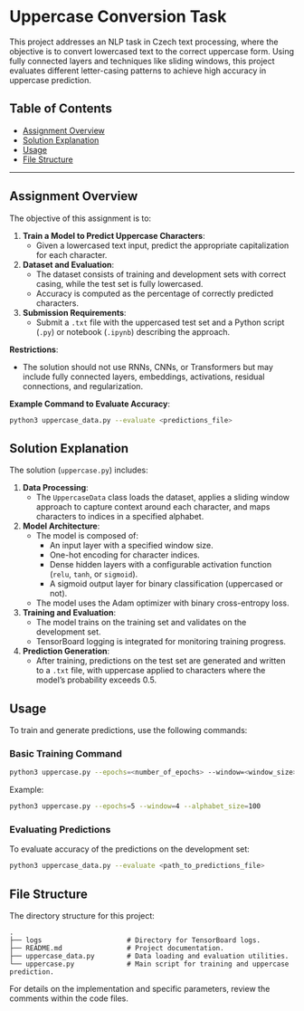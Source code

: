 # Uppercase Conversion Task

This project addresses an NLP task in Czech text processing, where the objective is to convert lowercased text to the correct uppercase form. Using fully connected layers and techniques like sliding windows, this project evaluates different letter-casing patterns to achieve high accuracy in uppercase prediction.

## Table of Contents
- [Assignment Overview](#assignment-overview)
- [Solution Explanation](#solution-explanation)
- [Usage](#usage)
- [File Structure](#file-structure)

---

## Assignment Overview

The objective of this assignment is to:
1. **Train a Model to Predict Uppercase Characters**:
    - Given a lowercased text input, predict the appropriate capitalization for each character.
2. **Dataset and Evaluation**:
    - The dataset consists of training and development sets with correct casing, while the test set is fully lowercased.
    - Accuracy is computed as the percentage of correctly predicted characters.
3. **Submission Requirements**:
    - Submit a `.txt` file with the uppercased test set and a Python script (`.py`) or notebook (`.ipynb`) describing the approach.

**Restrictions**:
- The solution should not use RNNs, CNNs, or Transformers but may include fully connected layers, embeddings, activations, residual connections, and regularization.

**Example Command to Evaluate Accuracy**:
```bash
python3 uppercase_data.py --evaluate <predictions_file>
```

## Solution Explanation

The solution (`uppercase.py`) includes:
1. **Data Processing**:
    - The `UppercaseData` class loads the dataset, applies a sliding window approach to capture context around each character, and maps characters to indices in a specified alphabet.
2. **Model Architecture**:
    - The model is composed of:
        - An input layer with a specified window size.
        - One-hot encoding for character indices.
        - Dense hidden layers with a configurable activation function (`relu`, `tanh`, or `sigmoid`).
        - A sigmoid output layer for binary classification (uppercased or not).
    - The model uses the Adam optimizer with binary cross-entropy loss.
3. **Training and Evaluation**:
    - The model trains on the training set and validates on the development set.
    - TensorBoard logging is integrated for monitoring training progress.
4. **Prediction Generation**:
    - After training, predictions on the test set are generated and written to a `.txt` file, with uppercase applied to characters where the model’s probability exceeds 0.5.

## Usage

To train and generate predictions, use the following commands:

### Basic Training Command
```bash
python3 uppercase.py --epochs=<number_of_epochs> --window=<window_size> --alphabet_size=<alphabet_size>
```

Example:
```bash
python3 uppercase.py --epochs=5 --window=4 --alphabet_size=100
```

### Evaluating Predictions
To evaluate accuracy of the predictions on the development set:
```bash
python3 uppercase_data.py --evaluate <path_to_predictions_file>
```

## File Structure

The directory structure for this project:

```
.
├── logs                     # Directory for TensorBoard logs.
├── README.md                # Project documentation.
├── uppercase_data.py        # Data loading and evaluation utilities.
└── uppercase.py             # Main script for training and uppercase prediction.
```

For details on the implementation and specific parameters, review the comments within the code files.